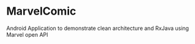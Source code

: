 # MarvelComic
Android Application to demonstrate clean architecture and RxJava using Marvel open API
